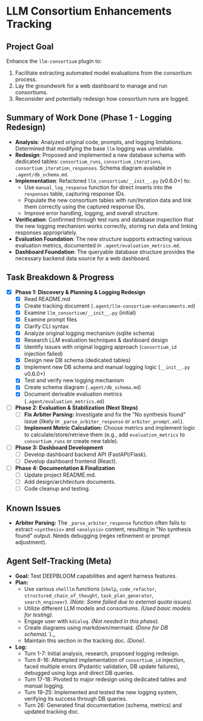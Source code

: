 # LLM Consortium Enhancements Tracking

## Project Goal

Enhance the `llm-consortium` plugin to:
1.  Facilitate extracting automated model evaluations from the consortium process.
2.  Lay the groundwork for a web dashboard to manage and run consortiums.
3.  Reconsider and potentially redesign how consortium runs are logged.

## Summary of Work Done (Phase 1 - Logging Redesign)

*   **Analysis**: Analyzed original code, prompts, and logging limitations. Determined that modifying the base `llm` logging was unreliable.
*   **Redesign**: Proposed and implemented a new database schema with dedicated tables: `consortium_runs`, `consortium_iterations`, `consortium_iteration_responses`. Schema diagram available in `.agent/db_schema.md`.
*   **Implementation**: Refactored `llm_consortium/__init__.py` (v0.6.0+) to:
    *   Use `manual_log_response` function for direct inserts into the `responses` table, capturing response IDs.
    *   Populate the new consortium tables with run/iteration data and link them correctly using the captured response IDs.
    *   Improve error handling, logging, and overall structure.
*   **Verification**: Confirmed through test runs and database inspection that the new logging mechanism works correctly, storing run data and linking responses appropriately.
*   **Evaluation Foundation**: The new structure supports extracting various evaluation metrics, documented in `.agent/evaluation_metrics.md`.
*   **Dashboard Foundation**: The queryable database structure provides the necessary backend data source for a web dashboard.

## Task Breakdown & Progress

-   [X] **Phase 1: Discovery & Planning & Logging Redesign**
    -   [X] Read README.md
    -   [X] Create tracking document (`.agent/llm-consortium-enhancements.md`)
    -   [X] Examine `llm_consortium/__init__.py` (initial)
    -   [X] Examine prompt files
    -   [X] Clarify CLI syntax
    -   [X] Analyze original logging mechanism (sqlite schema)
    -   [X] Research LLM evaluation techniques & dashboard design
    -   [X] Identify issues with original logging approach (`consortium_id` injection failed)
    -   [X] Design new DB schema (dedicated tables)
    -   [X] Implement new DB schema and manual logging logic (`__init__.py` v0.6.0+)
    -   [X] Test and verify new logging mechanism
    -   [X] Create schema diagram (`.agent/db_schema.md`)
    -   [X] Document derivable evaluation metrics (`.agent/evaluation_metrics.md`)
-   [ ] **Phase 2: Evaluation & Stabilization (Next Steps)**
    -   [ ] **Fix Arbiter Parsing:** Investigate and fix the "No synthesis found" issue (likely in `_parse_arbiter_response` or `arbiter_prompt.xml`).
    -   [ ] **Implement Metric Calculation:** Choose metrics and implement logic to calculate/store/retrieve them (e.g., add `evaluation_metrics` to `consortium_runs` or create new table).
-   [ ] **Phase 3: Dashboard Development**
    -   [ ] Develop dashboard backend API (FastAPI/Flask).
    -   [ ] Develop dashboard frontend (React).
-   [ ] **Phase 4: Documentation & Finalization**
    -   [ ] Update project README.md.
    -   [ ] Add design/architecture documents.
    -   [ ] Code cleanup and testing.

## Known Issues

*   **Arbiter Parsing:** The `_parse_arbiter_response` function often fails to extract `<synthesis>` and `<analysis>` content, resulting in "No synthesis found" output. Needs debugging (regex refinement or prompt adjustment).

## Agent Self-Tracking (Meta)

-   **Goal:** Test DEEPBLOOM capabilities and agent harness features.
-   **Plan:**
    *   Use various `shelllm` functions (`shelp`, `code_refactor`, `structured_chain_of_thought`, `task_plan_generator`, `search_engineer`). _(Note: Some failed due to external quota issues)._
    *   Utilize different LLM models and consortiums. _(Used basic models for testing)._
    *   Engage user with `kdialog`. _(Not needed in this phase)._
    *   Create diagrams using markdown/mermaid. _(Done for DB schema)._`)._
    *   Maintain this section in the tracking doc. _(Done)._
-   **Log:**
    -   Turn 1-7: Initial analysis, research, proposed logging redesign.
    -   Turn 8-16: Attempted implementation of `consortium_id` injection, faced multiple errors (Pydantic validation, DB update failures), debugged using logs and direct DB queries.
    -   Turn 17-18: Pivoted to major redesign using dedicated tables and manual logging.
    -   Turn 19-25: Implemented and tested the new logging system, verifying its success through DB queries.
    -   Turn 26: Generated final documentation (schema, metrics) and updated tracking doc.